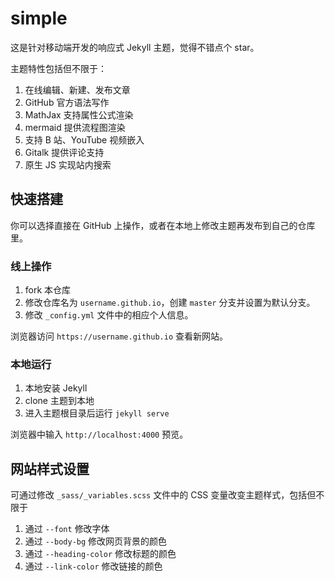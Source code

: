 # simple

这是针对移动端开发的响应式 Jekyll 主题，觉得不错点个 star。

主题特性包括但不限于：

1. 在线编辑、新建、发布文章
2. GitHub 官方语法写作
3. MathJax 支持属性公式渲染
4. mermaid 提供流程图渲染
5. 支持 B 站、YouTube 视频嵌入
6. Gitalk 提供评论支持
8. 原生 JS 实现站内搜索

## 快速搭建

你可以选择直接在 GitHub 上操作，或者在本地上修改主题再发布到自己的仓库里。

### 线上操作

1. fork 本仓库
2. 修改仓库名为 `username.github.io`，创建 `master` 分支并设置为默认分支。
3. 修改 `_config.yml` 文件中的相应个人信息。

浏览器访问 `https://username.github.io` 查看新网站。

### 本地运行

1. 本地安装 Jekyll 
2. clone 主题到本地
3. 进入主题根目录后运行 `jekyll serve`

浏览器中输入 `http://localhost:4000` 预览。

## 网站样式设置

可通过修改 `_sass/_variables.scss` 文件中的 CSS 变量改变主题样式，包括但不限于

1. 通过 `--font` 修改字体
2. 通过 `--body-bg` 修改网页背景的颜色
3. 通过 `--heading-color` 修改标题的颜色
5. 通过 `--link-color` 修改链接的颜色

